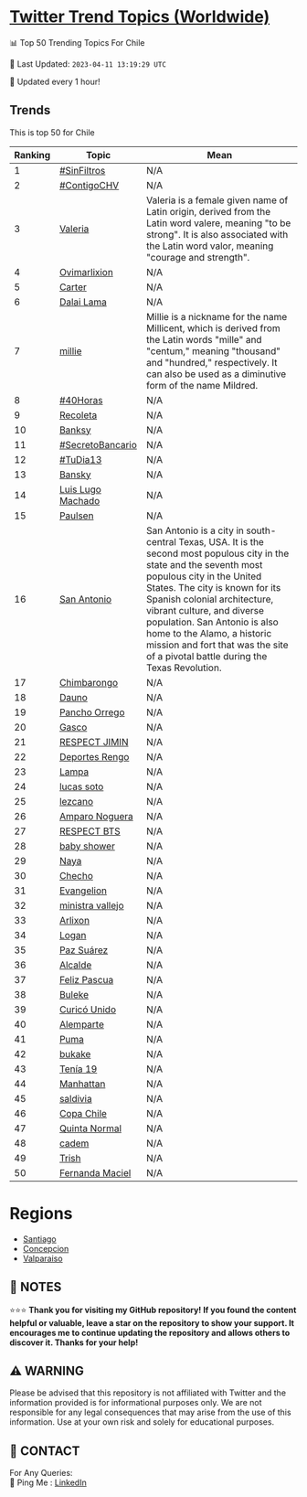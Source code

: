 [Twitter Trend Topics (Worldwide)](https://github.com/ErcinDedeoglu/Twitter-Trend-Topics)
==========


📊 Top 50 Trending Topics For Chile

📆 Last Updated: `2023-04-11 13:19:29 UTC`

🔧 Updated every 1 hour!


## Trends

This is top 50 for Chile

| Ranking | Topic | Mean |
| ------- | ------------ | ------------ |
| 1 | [#SinFiltros](http://twitter.com/search?q=%23SinFiltros) | N/A |
| 2 | [#ContigoCHV](http://twitter.com/search?q=%23ContigoCHV) | N/A |
| 3 | [Valeria](http://twitter.com/search?q=Valeria) | Valeria is a female given name of Latin origin, derived from the Latin word valere, meaning "to be strong". It is also associated with the Latin word valor, meaning "courage and strength". |
| 4 | [Ovimarlixion](http://twitter.com/search?q=Ovimarlixion) | N/A |
| 5 | [Carter](http://twitter.com/search?q=Carter) | N/A |
| 6 | [Dalai Lama](http://twitter.com/search?q=Dalai+Lama) | N/A |
| 7 | [millie](http://twitter.com/search?q=millie) | Millie is a nickname for the name Millicent, which is derived from the Latin words "mille" and "centum," meaning "thousand" and "hundred," respectively. It can also be used as a diminutive form of the name Mildred. |
| 8 | [#40Horas](http://twitter.com/search?q=%2340Horas) | N/A |
| 9 | [Recoleta](http://twitter.com/search?q=Recoleta) | N/A |
| 10 | [Banksy](http://twitter.com/search?q=Banksy) | N/A |
| 11 | [#SecretoBancario](http://twitter.com/search?q=%23SecretoBancario) | N/A |
| 12 | [#TuDia13](http://twitter.com/search?q=%23TuDia13) | N/A |
| 13 | [Bansky](http://twitter.com/search?q=Bansky) | N/A |
| 14 | [Luis Lugo Machado](http://twitter.com/search?q=Luis+Lugo+Machado) | N/A |
| 15 | [Paulsen](http://twitter.com/search?q=Paulsen) | N/A |
| 16 | [San Antonio](http://twitter.com/search?q=San+Antonio) | San Antonio is a city in south-central Texas, USA. It is the second most populous city in the state and the seventh most populous city in the United States. The city is known for its Spanish colonial architecture, vibrant culture, and diverse population. San Antonio is also home to the Alamo, a historic mission and fort that was the site of a pivotal battle during the Texas Revolution. |
| 17 | [Chimbarongo](http://twitter.com/search?q=Chimbarongo) | N/A |
| 18 | [Dauno](http://twitter.com/search?q=Dauno) | N/A |
| 19 | [Pancho Orrego](http://twitter.com/search?q=Pancho+Orrego) | N/A |
| 20 | [Gasco](http://twitter.com/search?q=Gasco) | N/A |
| 21 | [RESPECT JIMIN](http://twitter.com/search?q=RESPECT+JIMIN) | N/A |
| 22 | [Deportes Rengo](http://twitter.com/search?q=Deportes+Rengo) | N/A |
| 23 | [Lampa](http://twitter.com/search?q=Lampa) | N/A |
| 24 | [lucas soto](http://twitter.com/search?q=lucas+soto) | N/A |
| 25 | [lezcano](http://twitter.com/search?q=lezcano) | N/A |
| 26 | [Amparo Noguera](http://twitter.com/search?q=Amparo+Noguera) | N/A |
| 27 | [RESPECT BTS](http://twitter.com/search?q=RESPECT+BTS) | N/A |
| 28 | [baby shower](http://twitter.com/search?q=baby+shower) | N/A |
| 29 | [Naya](http://twitter.com/search?q=Naya) | N/A |
| 30 | [Checho](http://twitter.com/search?q=Checho) | N/A |
| 31 | [Evangelion](http://twitter.com/search?q=Evangelion) | N/A |
| 32 | [ministra vallejo](http://twitter.com/search?q=ministra+vallejo) | N/A |
| 33 | [Arlixon](http://twitter.com/search?q=Arlixon) | N/A |
| 34 | [Logan](http://twitter.com/search?q=Logan) | N/A |
| 35 | [Paz Suárez](http://twitter.com/search?q=Paz+Su%c3%a1rez) | N/A |
| 36 | [Alcalde](http://twitter.com/search?q=Alcalde) | N/A |
| 37 | [Feliz Pascua](http://twitter.com/search?q=Feliz+Pascua) | N/A |
| 38 | [Buleke](http://twitter.com/search?q=Buleke) | N/A |
| 39 | [Curicó Unido](http://twitter.com/search?q=Curic%c3%b3+Unido) | N/A |
| 40 | [Alemparte](http://twitter.com/search?q=Alemparte) | N/A |
| 41 | [Puma](http://twitter.com/search?q=Puma) | N/A |
| 42 | [bukake](http://twitter.com/search?q=bukake) | N/A |
| 43 | [Tenía 19](http://twitter.com/search?q=Ten%c3%ada+19) | N/A |
| 44 | [Manhattan](http://twitter.com/search?q=Manhattan) | N/A |
| 45 | [saldivia](http://twitter.com/search?q=saldivia) | N/A |
| 46 | [Copa Chile](http://twitter.com/search?q=Copa+Chile) | N/A |
| 47 | [Quinta Normal](http://twitter.com/search?q=Quinta+Normal) | N/A |
| 48 | [cadem](http://twitter.com/search?q=cadem) | N/A |
| 49 | [Trish](http://twitter.com/search?q=Trish) | N/A |
| 50 | [Fernanda Maciel](http://twitter.com/search?q=Fernanda+Maciel) | N/A |



# Regions

* [Santiago](</Chile/Santiago.md>)
* [Concepcion](</Chile/Concepcion.md>)
* [Valparaiso](</Chile/Valparaiso.md>)



## 📝 NOTES

⭐⭐⭐ **Thank you for visiting my GitHub repository! If you found the content helpful or valuable, leave a star on the repository to show your support. It encourages me to continue updating the repository and allows others to discover it. Thanks for your help!**


## ⚠️ WARNING

Please be advised that this repository is not affiliated with Twitter and the information provided is for informational purposes only. We are not responsible for any legal consequences that may arise from the use of this information. Use at your own risk and solely for educational purposes.


## 📨 CONTACT

 For Any Queries:  
            🏓 Ping Me : [LinkedIn](https://www.linkedin.com/in/ercindedeoglu/)
